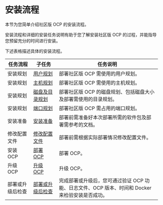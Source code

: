 # 安装流程

本节为您简单介绍社区版 OCP 的安装流程。

安装流程和详细的安装任务说明有助于您了解安装社区版 OCP 的过程，并能指导您预留充分的时间进行安装。

下述表格描述具体的安装流程。

|         任务流程          |                               子任务                               |                               任务说明                               |
|-----------------------|-----------------------------------------------------------------|------------------------------------------------------------------|
| 安装规划                  | [用户规划](300.installation-planning/100.user-planning.md)             | 部署社区版 OCP 需使用的用户规划。                                              |
| 安装规划                  | [主机规划](300.installation-planning/200.host-planning.md)             | 部署社区版 OCP 需使用的主机规划。                                              |
| 安装规划                  | [磁盘及目录规划](300.installation-planning/300.disk-and-directory-management.md)          | 部署社区版 OCP 的磁盘规划、包括磁盘大小及部署需使用的目录规划。                               |
| 安装规划                  | [端口规划](300.installation-planning/400.port-planning.md)             | 部署社区版 OCP 需占用的端口规划。                                              |
| 安装准备                  | [安装准备](../300.deployment-guide/400.installation-preparation.md)             | 部署前需准备好本次部署所需的软件包及部署需参考的文档。                                      |
| 修改配置文件 | [修改配置文件](../300.deployment-guide/500.modify-conf-file.md)             | 部署前需根据实际部署情况修改配置文件。     |
| 安装 OCP                | [部署 OCP](../300.deployment-guide/600.deploy-ocp.md)           | 部署 OCP。                                                          |
| 升级 OCP                 |  [升级 OCP](../300.deployment-guide/700.update-ocp.md)         | 升级 OCP。                               |
| 部署或升级后检查                 | [部署或升级后检查](../300.deployment-guide/800.check-after-installation.md)            | 完成部署或升级后，您可通过验证 OCP 功能、日志文件、OCP 版本、时间和 Docker 来检验安装是否成功。            |
